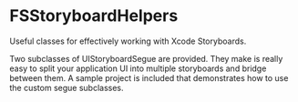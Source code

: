 FSStoryboardHelpers
===================

Useful classes for effectively working with Xcode Storyboards.

Two subclasses of UIStoryboardSegue are provided. They make is really easy to split your application UI into multiple storyboards and bridge between them.  A sample project is included that demonstrates how to use the custom segue subclasses.


